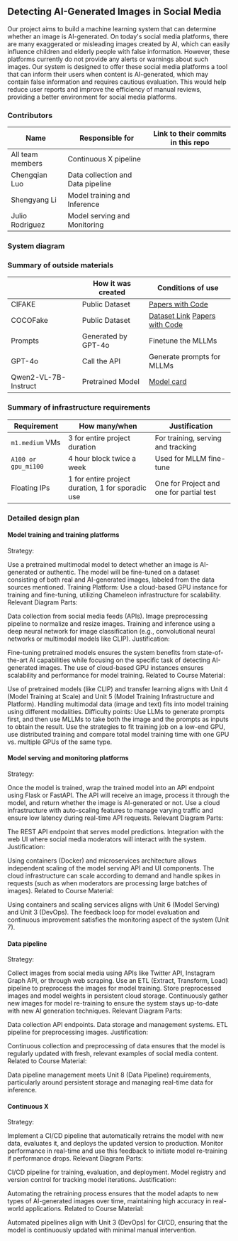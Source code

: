 
## Detecting AI-Generated Images in Social Media

<!-- 
Discuss: Value proposition: Your will propose a machine learning system that can be 
used in an existing business or service. (You should not propose a system in which 
a new business or service would be developed around the machine learning system.) 
Describe the value proposition for the machine learning system. What’s the (non-ML) 
status quo used in the business or service? What business metric are you going to be 
judged on? (Note that the “service” does not have to be for general users; you can 
propose a system for a science problem, for example.)
-->
Our project aims to build a machine learning system that can determine whether an image is AI-generated. On today's social media platforms, there are many exaggerated or misleading images created by AI, which can easily influence children and elderly people with false information. However, these platforms currently do not provide any alerts or warnings about such images. Our system is designed to offer these social media platforms a tool that can inform their users when content is AI-generated, which may contain false information and requires cautious evaluation. This would help reduce user reports and improve the efficiency of manual reviews, providing a better environment for social media platforms.

### Contributors

<!-- Table of contributors and their roles. 
First row: define responsibilities that are shared by the team. 
Then, each row after that is: name of contributor, their role, and in the third column, 
you will link to their contributions. If your project involves multiple repos, you will 
link to their contributions in all repos here. -->

| Name                            | Responsible for                          | Link to their commits in this repo |
|---------------------------------|------------------------------------------|------------------------------------|
| All team members                | Continuous X pipeline                    |                                    |
| Chengqian Luo                   | Data collection and Data pipeline        |                                    |
| Shengyang Li                    | Model training and Inference                           |                                    |
| Julio Rodriguez                 | Model serving and Monitoring	           |                                    |  



### System diagram

<!-- Overall digram of system. Doesn't need polish, does need to show all the pieces. 
Must include: all the hardware, all the containers/software platforms, all the models, 
all the data. -->

### Summary of outside materials

<!-- In a table, a row for each dataset, foundation model. 
Name of data/model, conditions under which it was created (ideally with links/references), 
conditions under which it may be used. -->

|              | How it was created | Conditions of use         |
|--------------|--------------------|---------------------------|
| CIFAKE       | Public Dataset     | [Papers with Code](https://paperswithcode.com/dataset/cifake-real-and-ai-generated-synthetic-images)       |
| COCOFake       | Public Dataset     | [Dataset Link](https://github.com/aimagelab/COCOFake)  [Papers with Code](https://arxiv.org/abs/2304.00500)      |
| Prompts      | Generated by GPT-4o| Finetune the MLLMs        |
| GPT-4o       | Call the API       | Generate prompts for MLLMs|
| Qwen2-VL-7B-Instruct      | Pretrained  Model       |  [Model card](https://huggingface.co/Qwen/Qwen2-VL-7B-Instruct)                         |


### Summary of infrastructure requirements

<!-- Itemize all your anticipated requirements: What (`m1.medium` VM, `gpu_mi100`), 
how much/when, justification. Include compute, floating IPs, persistent storage. 
The table below shows an example, it is not a recommendation. -->

| Requirement         | How many/when                                     | Justification                          |
|---------------------|---------------------------------------------------|----------------------------------------|
| `m1.medium` VMs     | 3 for entire project duration                     |For training, serving and tracking      |
| `A100 or gpu_mi100` | 4 hour block twice a week                         |Used for MLLM fine-tune                 |
| Floating IPs        | 1 for entire project duration, 1 for sporadic use |One for Project and one for partial test|

### Detailed design plan

<!-- In each section, you should describe (1) your strategy, (2) the relevant parts of the 
diagram, (3) justification for your strategy, (4) relate back to lecture material, 
(5) include specific numbers. -->

#### Model training and training platforms

<!-- Make sure to clarify how you will satisfy the Unit 4 and Unit 5 requirements, 
and which optional "difficulty" points you are attempting. -->
Strategy:

Use a pretrained multimodal model to detect whether an image is AI-generated or authentic. The model will be fine-tuned on a dataset consisting of both real and AI-generated images, labeled from the data sources mentioned.
Training Platform: Use a cloud-based GPU instance for training and fine-tuning, utilizing Chameleon infrastructure for scalability.
Relevant Diagram Parts:

Data collection from social media feeds (APIs).
Image preprocessing pipeline to normalize and resize images.
Training and inference using a deep neural network for image classification (e.g., convolutional neural networks or multimodal models like CLIP).
Justification:

Fine-tuning pretrained models ensures the system benefits from state-of-the-art AI capabilities while focusing on the specific task of detecting AI-generated images.
The use of cloud-based GPU instances ensures scalability and performance for model training.
Related to Course Material:

Use of pretrained models (like CLIP) and transfer learning aligns with Unit 4 (Model Training at Scale) and Unit 5 (Model Training Infrastructure and Platform).
Handling multimodal data (image and text) fits into model training using different modalities.
Difficulty points:
Use LLMs to generate prompts first, and then use MLLMs to take both the image and the prompts as inputs to obtain the result.
Use the strategies to fit training job on a low-end GPU, use distributed training and compare total model training time with one GPU vs. multiple GPUs of the same type.

#### Model serving and monitoring platforms

<!-- Make sure to clarify how you will satisfy the Unit 6 and Unit 7 requirements, 
and which optional "difficulty" points you are attempting. -->
Strategy:

Once the model is trained, wrap the trained model into an API endpoint using Flask or FastAPI. The API will receive an image, process it through the model, and return whether the image is AI-generated or not.
Use a cloud infrastructure with auto-scaling features to manage varying traffic and ensure low latency during real-time API requests.
Relevant Diagram Parts:

The REST API endpoint that serves model predictions.
Integration with the web UI where social media moderators will interact with the system.
Justification:

Using containers (Docker) and microservices architecture allows independent scaling of the model serving API and UI components.
The cloud infrastructure can scale according to demand and handle spikes in requests (such as when moderators are processing large batches of images).
Related to Course Material:

Using containers and scaling services aligns with Unit 6 (Model Serving) and Unit 3 (DevOps).
The feedback loop for model evaluation and continuous improvement satisfies the monitoring aspect of the system (Unit 7).

#### Data pipeline

<!-- Make sure to clarify how you will satisfy the Unit 8 requirements,  and which 
optional "difficulty" points you are attempting. -->
Strategy:

Collect images from social media using APIs like Twitter API, Instagram Graph API, or through web scraping.
Use an ETL (Extract, Transform, Load) pipeline to preprocess the images for model training.
Store preprocessed images and model weights in persistent cloud storage.
Continuously gather new images for model re-training to ensure the system stays up-to-date with new AI generation techniques.
Relevant Diagram Parts:

Data collection API endpoints.
Data storage and management systems.
ETL pipeline for preprocessing images.
Justification:

Continuous collection and preprocessing of data ensures that the model is regularly updated with fresh, relevant examples of social media content.
Related to Course Material:

Data pipeline management meets Unit 8 (Data Pipeline) requirements, particularly around persistent storage and managing real-time data for inference.

#### Continuous X

<!-- Make sure to clarify how you will satisfy the Unit 3 requirements,  and which 
optional "difficulty" points you are attempting. -->
Strategy:

Implement a CI/CD pipeline that automatically retrains the model with new data, evaluates it, and deploys the updated version to production.
Monitor performance in real-time and use this feedback to initiate model re-training if performance drops.
Relevant Diagram Parts:

CI/CD pipeline for training, evaluation, and deployment.
Model registry and version control for tracking model iterations.
Justification:

Automating the retraining process ensures that the model adapts to new types of AI-generated images over time, maintaining high accuracy in real-world applications.
Related to Course Material:

Automated pipelines align with Unit 3 (DevOps) for CI/CD, ensuring that the model is continuously updated with minimal manual intervention.


